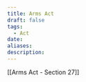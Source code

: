 ```yaml
---
title: Arms Act
draft: false
tags:
  - Act
date: 
aliases: 
description:
---
```

[[Arms Act - Section 27]]
